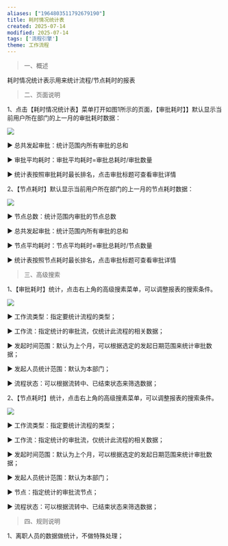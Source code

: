 ```yaml
---
aliases: ["1964803511792679190"]
title: 耗时情况统计表
created: 2025-07-14
modified: 2025-07-14
tags: ['流程引擎']
theme: 工作流程
---
```


> 一、概述

耗时情况统计表示用来统计流程/节点耗时的报表

> 二、页面说明

1、点击【耗时情况统计表】菜单打开如图1所示的页面，【审批耗时】】默认显示当前用户所在部门的上一月的审批耗时数据：

![](https://myhelpdoc.oss-cn-heyuan.aliyuncs.com/mdimages/8c52d97c1bae35da93ee1716f3277a9f.jpg)

▶ 总共发起审批：统计范围内所有审批的总和

▶ 审批平均耗时：审批平均耗时=审批总耗时/审批数量

▶ 统计表按照审批耗时最长排名，点击审批标题可查看审批详情

2、【节点耗时】默认显示当前用户所在部门的上一月的节点耗时数据：

![](https://myhelpdoc.oss-cn-heyuan.aliyuncs.com/mdimages/2b037b102c97c9e788ee612a42ef046e.jpg)

▶ 节点总数：统计范围内审批的节点总数

▶ 总共发起审批：统计范围内所有审批的总和

▶ 节点平均耗时：节点平均耗时=审批总耗时/节点数量

▶ 统计表按照节点耗时最长排名，点击审批标题可查看审批详情

> 三、高级搜索

1、【审批耗时】统计，点击右上角的高级搜素菜单，可以调整报表的搜索条件。

![](https://myhelpdoc.oss-cn-heyuan.aliyuncs.com/mdimages/8866681a15c5a5ea9ae06fdef0b65dd7.jpg)

▶ 工作流类型：指定要统计流程的类型；

▶ 工作流：指定统计的审批流，仅统计此流程的相关数据；

▶ 发起时间范围：默认为上个月，可以根据选定的发起日期范围来统计审批数据；

▶ 发起人员统计范围：默认为本部门；

▶ 流程状态：可以根据流转中、已结束状态来筛选数据；

2、【节点耗时】统计，点击右上角的高级搜素菜单，可以调整报表的搜索条件。

![](https://myhelpdoc.oss-cn-heyuan.aliyuncs.com/mdimages/ab7c4782aca58cd236c162e998f6e0d1.jpg)

▶ 工作流类型：指定要统计流程的类型；

▶ 工作流：指定统计的审批流，仅统计此流程的相关数据；

▶ 发起时间范围：默认为上个月，可以根据选定的发起日期范围来统计审批数据；

▶ 发起人员统计范围：默认为本部门；

▶ 节点：指定统计的审批流节点；

▶ 流程状态：可以根据流转中、已结束状态来筛选数据；

> 四、规则说明

1、离职人员的数据做统计，不做特殊处理；

